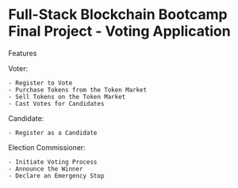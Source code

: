 # Full-Stack Blockchain Bootcamp Final Project - Voting Application

Features

  Voter:
  
    - Register to Vote
    - Purchase Tokens from the Token Market
    - Sell Tokens on the Token Market
    - Cast Votes for Candidates
      
  Candidate:
  
    - Register as a Candidate
  
  Election Commissioner:
  
    - Initiate Voting Process
    - Announce the Winner
    - Declare an Emergency Stop
